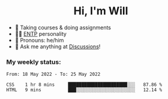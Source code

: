 <h1 align="center">Hi, I'm Will</h1>


-   :seedling: Taking courses & doing assignments
-   :man_scientist: [ENTP](https://www.16personalities.com/entp-personality) personality
-   :man: Pronouns: he/him
-   :thought_balloon: Ask me anything at [Discussions](https://github.com/willjoje/willjoje/discussions/new)!

### My weekly status:
<!--START_SECTION:waka-->

```text
From: 18 May 2022 - To: 25 May 2022

CSS    1 hr 8 mins     ██████████████████████░░░   87.86 %
HTML   9 mins          ███░░░░░░░░░░░░░░░░░░░░░░   12.14 %
```

<!--END_SECTION:waka-->
